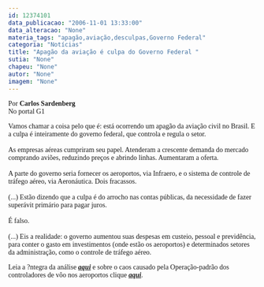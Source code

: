 ```yaml
---
id: 12374101
data_publicacao: "2006-11-01 13:33:00"
data_alteracao: "None"
materia_tags: "apagão,aviação,desculpas,Governo Federal"
categoria: "Notícias"
title: "Apagão da aviação é culpa do Governo Federal "
sutia: "None"
chapeu: "None"
autor: "None"
imagem: "None"
---
```

<p><P><SPAN class=postado><FONT face=Verdana>Por <STRONG>Carlos Sardenberg</STRONG><BR>No portal G1&nbsp;</FONT></SPAN></P></p>
<p><P><SPAN class=postado></SPAN><FONT face=Verdana>Vamos chamar a coisa pelo que é: está ocorrendo um apagão da aviação civil no Brasil. E a culpa é inteiramente do governo federal, que controla e regula o setor.<BR><BR>As empresas aéreas cumpriram seu papel. Atenderam a crescente demanda do mercado comprando aviões, reduzindo preços e abrindo linhas. Aumentaram a oferta.<BR><BR>A parte do governo seria fornecer os aeroportos, via Infraero, e o sistema de controle de tráfego aéreo, via Aeronáutica. Dois fracassos.<BR><BR>(...) Estão dizendo que a culpa é do arrocho nas contas públicas, da necessidade de fazer superávit primário para pagar juros.<BR><BR>É falso.<BR><BR>(...) Eis a realidade: o governo aumentou suas despesas em custeio, pessoal e previdência, para conter o gasto em investimentos (onde estão os aeroportos) e determinados setores da administração, como o controle de tráfego aéreo. </FONT></P></p>
<p><P><FONT face=Verdana>Leia a ?ntegra da análise <A href=\"https://g1.globo.com/Noticias/Colunas/0,,7407,00.html\" target=_blank><STRONG><EM>aqui</EM></STRONG></A>&nbsp;e sobre o caos causado&nbsp;pela Operação-padrão dos controladores de vôo nos aeroportos clique <STRONG><EM><A href=\"https://g1.globo.com/Noticias/Brasil/0,,AA1334331-5598,00.html\" target=_blank>aqui</A></EM></STRONG>.</FONT></P> </p>
